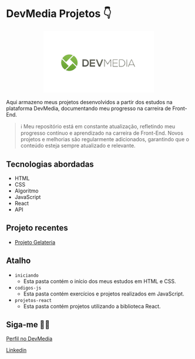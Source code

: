 # DevMedia Projetos 👇

   <p align="center">
    <img src="assets/Devmedia-logo.png"
    width="300">
   </p>

Aqui armazeno meus projetos desenvolvidos a partir dos estudos na plataforma DevMedia, documentando meu progresso na carreira de Front-End.

> ℹ️ Meu repositório está em constante atualização, refletindo meu progresso contínuo e aprendizado na carreira de Front-End. Novos projetos e melhorias são regularmente adicionados, garantindo que o conteúdo esteja sempre atualizado e relevante.

 ## Tecnologias abordadas              
   
  - HTML                                      
  - CSS
  - Algoritmo
  - JavaScript
  - React
  - API

## Projeto recentes

- <a href="https://github.com/SergioSinhoca/projetos-devMedia/tree/master/projetos-react/projeto-sorveteria"
 title="View repository"> Projeto Gelateria </a>

## Atalho
- `iniciando`
    - Esta pasta contém o início dos meus estudos em HTML e CSS.
- `codigos-js`
    - Esta pasta contém exercícios e projetos realizados em JavaScript.
- `projetos-react`
   - Esta pasta contém projetos utilizando a biblioteca React.

## Siga-me 🧑‍💻


 <a href="https://www.devmedia.com.br/perfil/sergio-luiz-sinhoca-1"
 title="View profile">Perfil no DevMedia </a>

 <a href="https://br.linkedin.com/in/sergio-luiz-sinhoca?original_referer=https%3A%2F%2Fwww.google.com%2F"
 title="View profile">Linkedin</a>




    
  
  
  
